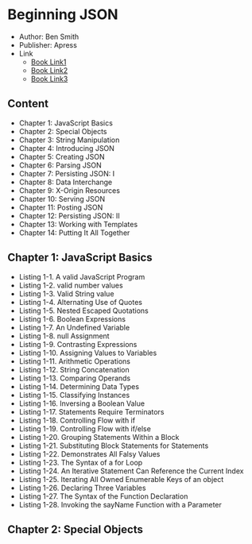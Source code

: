 # Beginning JSON

* Author: Ben Smith
* Publisher: Apress
* Link
  * [Book Link1](https://www.apress.com/gp/book/9781484202036)
  * [Book Link2](https://www.amazon.com/Beginning-JSON-BEN-SMITH/dp/1484202031)
  * [Book Link3](https://item.jd.com/1650190391.html)

## Content

* Chapter 1: JavaScript Basics
* Chapter 2: Special Objects
* Chapter 3: String Manipulation
* Chapter 4: Introducing JSON
* Chapter 5: Creating JSON
* Chapter 6: Parsing JSON
* Chapter 7: Persisting JSON: I
* Chapter 8: Data Interchange
* Chapter 9: X-Origin Resources
* Chapter 10: Serving JSON
* Chapter 11: Posting JSON
* Chapter 12: Persisting JSON: II
* Chapter 13: Working with Templates
* Chapter 14: Putting It All Together

## Chapter 1: JavaScript Basics

* Listing 1-1. A valid JavaScript Program
* Listing 1-2. valid number values
* Listing 1-3. Valid String value
* Listing 1-4. Alternating Use of Quotes
* Listing 1-5. Nested Escaped Quotations
* Listing 1-6. Boolean Expressions
* Listing 1-7. An Undefined Variable
* Listing 1-8. null Assignment
* Listing 1-9. Contrasting Expressions
* Listing 1-10. Assigning Values to Variables
* Listing 1-11. Arithmetic Operations
* Listing 1-12. String Concatenation
* Listing 1-13. Comparing Operands
* Listing 1-14. Determining Data Types
* Listing 1-15. Classifying Instances
* Listing 1-16. Inversing a Boolean Value
* Listing 1-17. Statements Require Terminators
* Listing 1-18. Controlling Flow with if
* Listing 1-19. Controlling Flow with if/else
* Listing 1-20. Grouping Statements Within a Block
* Listing 1-21. Substituting Block Statements for Statements
* Listing 1-22. Demonstrates All Falsy Values
* Listing 1-23. The Syntax of a for Loop
* Listing 1-24. An Iterative Statement Can Reference the Current Index
* Listing 1-25. Iterating All Owned Enumerable Keys of an object
* Listing 1-26. Declaring Three Variables
* Listing 1-27. The Syntax of the Function Declaration
* Listing 1-28. Invoking the sayName Function with a Parameter

## Chapter 2: Special Objects
